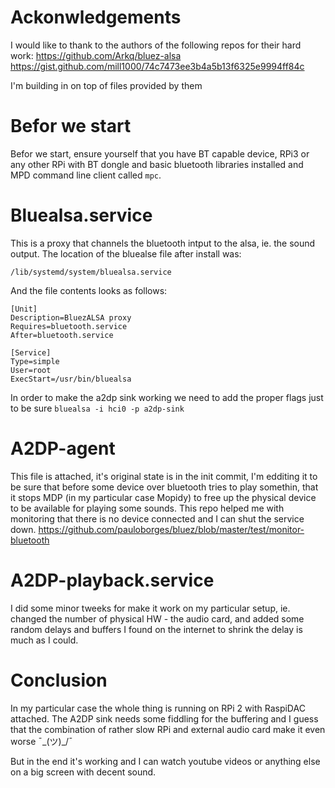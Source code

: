 # Ackonwledgements
I would like to thank to the authors of the following repos for their hard work:
https://github.com/Arkq/bluez-alsa
https://gist.github.com/mill1000/74c7473ee3b4a5b13f6325e9994ff84c

I'm building in on top of files provided by them

# Befor we start 
Befor we start, ensure yourself that you have BT capable device, RPi3 or any other RPi with BT dongle and basic bluetooth libraries installed and MPD command line client called `mpc`.

# Bluealsa.service 
This is a proxy that channels the bluetooth intput to the alsa, ie. the sound output.
The location of the bluealse file after install was: 
```
/lib/systemd/system/bluealsa.service
```
And the file contents looks as follows:
```
[Unit]
Description=BluezALSA proxy
Requires=bluetooth.service
After=bluetooth.service

[Service]
Type=simple
User=root
ExecStart=/usr/bin/bluealsa

```

In order to make the a2dp sink working we need to add the proper flags just to be sure
`bluealsa -i hci0 -p a2dp-sink`

# A2DP-agent
This file is attached, it's original state is in the init commit, I'm edditing it to be sure that before some device over bluetooth tries to play somethin, that it stops MDP (in my particular case Mopidy) to free up the physical device to be available for playing some sounds.
This repo helped me with monitoring that there is no device connected and I can shut the service down.
https://github.com/pauloborges/bluez/blob/master/test/monitor-bluetooth

# A2DP-playback.service
I did some minor tweeks for make it work on my particular setup, ie. changed the number of physical HW - the audio card, and added some random delays and buffers I found on the internet to shrink the delay is much as I could.

# Conclusion
In my particular case the whole thing is running on RPi 2 with RaspiDAC attached. The A2DP sink needs some fiddling for the buffering and I guess that the combination of rather slow RPi and external audio card make it even worse ¯\_(ツ)_/¯

But in the end it's working and I can watch youtube videos or anything else on a big screen with decent sound.
